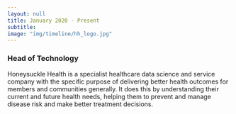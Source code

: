 ```yaml
---
layout: null
title: January 2020 - Present
subtitle:
image: "img/timeline/hh_logo.jpg"
---
```

### Head of Technology
Honeysuckle Health is a specialist healthcare data science and service company with the specific purpose of delivering better health outcomes for members and communities generally. It does this by understanding their current and future health needs, helping them to prevent and manage disease risk and make better treatment decisions.